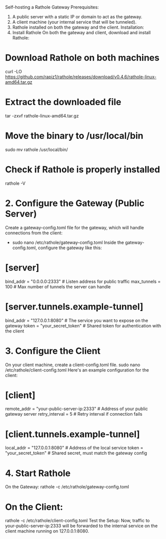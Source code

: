 Self-hosting a Rathole Gateway
Prerequisites:
1. A public server with a static IP or domain to act as the gateway.
2. A client machine (your internal service that will be tunneled).
3. Rathole installed on both the gateway and the client.
Installation:
1. Install Rathole
On both the gateway and client, download and install Rathole:
# Download Rathole on both machines
curl -LO https://github.com/rapiz1/rathole/releases/download/v0.4.6/rathole-linux-amd64.tar.gz
# Extract the downloaded file
tar -zxvf rathole-linux-amd64.tar.gz
# Move the binary to /usr/local/bin
sudo mv rathole /usr/local/bin/
# Check if Rathole is properly installed
rathole -V
# 2. Configure the Gateway (Public Server)
Create a gateway-config.toml file for the gateway, which will handle connections from the client:
- sudo nano /etc/rathole/gateway-config.toml
Inside the gateway-config.toml, configure the gateway like this:
# [server]
bind_addr = "0.0.0.0:2333" # Listen address for public traffic
max_tunnels = 100 # Max number of tunnels the server can handle
# [server.tunnels.example-tunnel]
bind_addr = "127.0.0.1:8080" # The service you want to expose on the gateway
token = "your_secret_token" # Shared token for authentication with the client
# 3. Configure the Client
On your client machine, create a client-config.toml file.
sudo nano /etc/rathole/client-config.toml
Here's an example configuration for the client:
# [client]
remote_addr = "your-public-server-ip:2333" # Address of your public gateway server
retry_interval = 5 # Retry interval if connection fails
# [client.tunnels.example-tunnel]
local_addr = "127.0.0.1:8080" # Address of the local service
token = "your_secret_token" # Shared secret, must match the gateway config
# 4. Start Rathole
On the Gateway:
rathole -c /etc/rathole/gateway-config.toml
# On the Client:
rathole -c /etc/rathole/client-config.toml
Test the Setup:
Now, traffic to your-public-server-ip:2333 will be forwarded to the internal service on the client
machine running on 127.0.0.1:8080.
